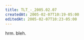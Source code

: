 ```yaml
---
title: TLT_-_2005.02.07
createdAt: 2005-02-07T10:19-05:00
editedAt: 2005-02-07T10:23-05:00
---
```


hrm. bleh.

